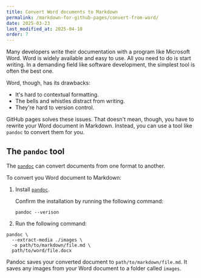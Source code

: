 ```yaml
---
title: Convert Word documents to Markdown
permalink: /markdown-for-github-pages/convert-from-word/
date: 2025-03-23
last_modified_at: 2025-04-10
order: 7
---
```


Many developers write their documentation with a program like Microsoft Word. Word is widely available and easy to use. All you need to do is start writing. In a demanding field like software development, the simplest tool is often the best one.

Word, though, has its drawbacks:

* It's hard to contextual formatting.
* The bells and whistles distract from writing.
* They're hard to version control.

GitHub pages solves these issues. That doesn't mean, though, you have to rewrite your Word document in Markdown. Instead, you can use a tool like `pandoc` to convert them for you.

## The `pandoc` tool

The [`pandoc`](https://pandoc.org/index.html) can convert documents from one format to another.

To convert you Word document to Markdown:

1. Install [`pandoc`](https://pandoc.org/installing.html).

    Confirm the installation by running the following command:

    ```console
    pandoc --verison
    ```

1. Run the following command:

  ```console
  pandoc \
    --extract-media ./images \
    -o path/to/markdown/file.md \
    path/to/word/file.docx
  ```

Pandoc saves your converted document to `path/to/markdown/file.md`. It saves any images from your Word document to a folder called `images`.

